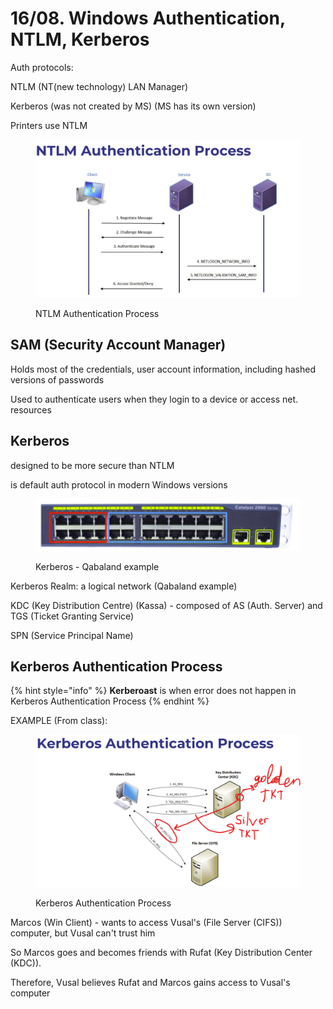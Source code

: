 # 16/08. Windows Authentication, NTLM, Kerberos

Auth protocols:

NTLM (NT(new technology) LAN Manager)

Kerberos (was not created by MS) (MS has its own version)

Printers use NTLM

<figure><img src="../../.gitbook/assets/image (3) (1) (1) (1) (1) (1) (1) (1) (1) (1) (1) (1) (1) (1) (1) (1) (1) (1) (1) (1) (1) (1) (1) (1) (1) (1) (1) (1) (1) (1) (1) (1) (1) (1) (1) (1) (1) (1) (1) (1) (1) (1) (1) (1) (1) (1) (1) (1) (1) (1) (1) (1) (1) (1) (1) (1) (1) (1) (1) (1) ( (7).png" alt=""><figcaption><p>NTLM Authentication Process</p></figcaption></figure>

## SAM (Security Account Manager)

&#x20;Holds most of the credentials, user account information, including hashed versions of passwords

Used to authenticate users when they login to a device or access net. resources

## Kerberos

designed to be more secure than NTLM

is default auth protocol in modern Windows versions

<figure><img src="../../.gitbook/assets/image (1) (1) (1) (1) (1) (1) (1) (1) (1) (1) (1) (1) (1) (1) (1) (1) (1) (1) (1) (1) (1) (1) (1) (1) (1) (1) (1) (1) (1) (1) (1) (1) (1) (1) (1) (1) (1) (1) (1) (1) (1) (1) (1) (1) (1) (1) (1) (1) (1) (1) (1) (1) (1) (1) (1) (1) (1) (1) (1) (1)  (76).png" alt=""><figcaption><p>Kerberos - Qabaland example</p></figcaption></figure>

Kerberos Realm: a logical network (Qabaland example)

KDC (Key Distribution Centre) (Kassa) - composed of AS (Auth. Server) and TGS (Ticket Granting Service)

SPN (Service Principal Name)



## Kerberos Authentication Process

{% hint style="info" %}
**Kerberoast** is when error does not happen in Kerberos Authentication Process
{% endhint %}

EXAMPLE (From class):

<figure><img src="../../.gitbook/assets/image (5) (1) (1) (1) (1) (1) (1) (1) (1) (1) (1) (1) (1) (1) (1) (1) (1) (1) (1) (1) (1) (1) (1) (1) (1) (1) (1) (1) (1) (1) (1) (1) (1) (1) (1) (1).png" alt=""><figcaption><p>Kerberos Authentication Process</p></figcaption></figure>

Marcos (Win Client) - wants to access Vusal's (File Server (CIFS)) computer, but Vusal can't trust him

So Marcos goes and becomes friends with Rufat (Key Distribution Center (KDC)).&#x20;

Therefore, Vusal believes Rufat and Marcos gains access to Vusal's computer
